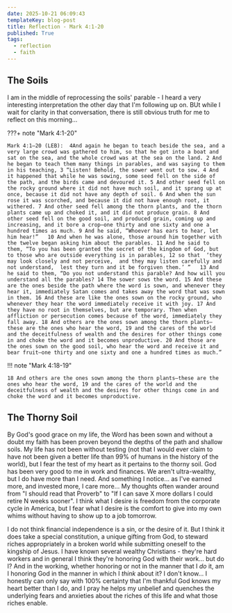 ```yaml
---
date: 2025-10-21 06:09:43
templateKey: blog-post
title: Reflection - Mark 4:1-20
published: True
tags:
  - reflection
  - faith
---
```


## The Soils

I am in the middle of reprocessing the soils' parable - I heard a very
interesting interpretation the other day that I'm following up on. BUt while I
wait for clarity in that conversation, there is still obvious truth for me to
reflect on this morning...

???+ note "Mark 4:1-20"

    Mark 4:1–20 (LEB):  4And again he began to teach beside the sea, and a very large crowd was gathered to him, so that he got into a boat and sat on the sea, and the whole crowd was at the sea on the land. 2 And he began to teach them many things in parables, and was saying to them in his teaching, 3 “Listen! Behold, the sower went out to sow. 4 And it happened that while he was sowing, some seed fell on the side of the path, and the birds came and devoured it. 5 And other seed fell on the rocky ground where it did not have much soil, and it sprang up at once, because it did not have any depth of soil. 6 And when the sun rose it was scorched, and because it did not have enough root, it withered. 7 And other seed fell among the thorn plants, and the thorn plants came up and choked it, and it did not produce grain. 8 And other seed fell on the good soil, and produced grain, coming up and increasing, and it bore a crop—one thirty and one sixty and one a hundred times as much. 9 And he said, “Whoever has ears to hear, let him hear!”   10 And when he was alone, those around him together with the twelve began asking him about the parables. 11 And he said to them, “To you has been granted the secret of the kingdom of God, but to those who are outside everything is in parables, 12 so that  ‘they may look closely and not perceive,  and they may listen carefully and not understand,  lest they turn and it be forgiven them.’ ”   13 And he said to them, “Do you not understand this parable? And how will you understand all the parables? 14 The sower sows the word. 15 And these are the ones beside the path where the word is sown, and whenever they hear it, immediately Satan comes and takes away the word that was sown in them. 16 And these are like the ones sown on the rocky ground, who whenever they hear the word immediately receive it with joy. 17 And they have no root in themselves, but are temporary. Then when affliction or persecution comes because of the word, immediately they fall away. 18 And others are the ones sown among the thorn plants—these are the ones who hear the word, 19 and the cares of the world and the deceitfulness of wealth and the desires for other things come in and choke the word and it becomes unproductive. 20 And those are the ones sown on the good soil, who hear the word and receive it and bear fruit—one thirty and one sixty and one a hundred times as much.”

!!! note "Mark 4:18-19"

    18 And others are the ones sown among the thorn plants—these are the ones who hear the word, 19 and the cares of the world and the deceitfulness of wealth and the desires for other things come in and choke the word and it becomes unproductive.

## The Thorny Soil

By God's good grace on my life, the Word has been sown and without a doubt my
faith has been proven beyond the depths of the path and shallow soils. My life
has not been without testing (not that I would ever claim to have not been
given a better life than 99% of humans in the history of the world), but I fear
the test of my heart as it pertains to the thorny soil. God has been very good
to me in work and finances. We aren't ultra-wealthy, but I do have more than I
need. And something I notice... as I've earned more, and invested more, I care
more... My thoughts often wander around from "I should read that Proverb" to
"If I can save X more dollars I could retire N weeks sooner". I think what I
desire is freedom from the corporate cycle in America, but I fear what I desire
is the comfort to give into my own whims without having to show up to a job
tomorrow.

I do not think financial independence is a sin, or the desire of it. But I
think it does take a special constitution, a unique gifting from God, to
steward riches appropriately in a broken world while submitting oneself to the
kingship of Jesus. I have known several wealthy Christians - they're hard
workers and in general I think they're honoring God with their work... but do
I? And in the working, whether honoring or not in the manner that I _do_ it, am I
honoring God in the manner in which I _think_ about it? I don't know... I
honestly can only say with 100% certainty that I'm thankful God knows my heart
better than I do, and I pray he helps my unbelief and quenches the underlying
fears and anxieties about the riches of this life and what those riches enable.
